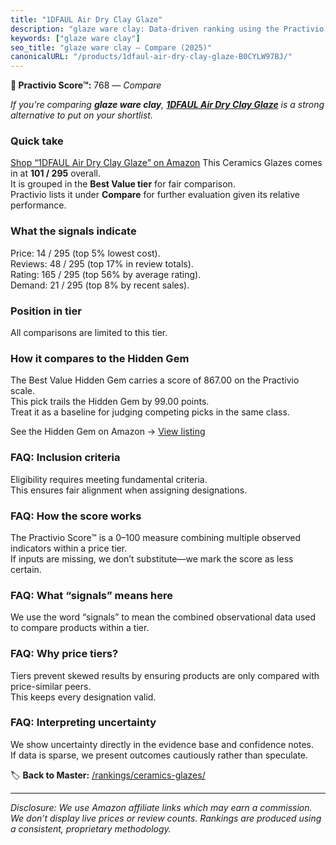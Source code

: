 ```yaml
---
title: "1DFAUL Air Dry Clay Glaze"
description: "glaze ware clay: Data-driven ranking using the Practivio Score™. Positioned by quality, value, demand, findability, momentum."
keywords: ["glaze ware clay"]
seo_title: "glaze ware clay — Compare (2025)"
canonicalURL: "/products/1dfaul-air-dry-clay-glaze-B0CYLW97BJ/"
---
```


**🛒 Practivio Score™:** 768 — _Compare_


*If you're comparing **glaze ware clay**, **[1DFAUL Air Dry Clay Glaze](https://www.amazon.com/dp/B0CYLW97BJ?tag=practivio-20)** is a strong alternative to put on your shortlist.*
### Quick take
[Shop “1DFAUL Air Dry Clay Glaze” on Amazon](https://www.amazon.com/dp/B0CYLW97BJ?tag=practivio-20)
This Ceramics Glazes comes in at **101 / 295** overall.  
It is grouped in the **Best Value tier** for fair comparison.  
Practivio lists it under **Compare** for further evaluation given its relative performance.

### What the signals indicate
Price: 14 / 295 (top 5% lowest cost).  
Reviews: 48 / 295 (top 17% in review totals).  
Rating: 165 / 295 (top 56% by average rating).  
Demand: 21 / 295 (top 8% by recent sales).

### Position in tier
All comparisons are limited to this tier.

### How it compares to the Hidden Gem
The Best Value Hidden Gem carries a score of 867.00 on the Practivio scale.  
This pick trails the Hidden Gem by 99.00 points.  
Treat it as a baseline for judging competing picks in the same class.  

See the Hidden Gem on Amazon → [View listing](https://www.amazon.com/dp/B075L8LCTG?tag=practivio-20)

### FAQ: Inclusion criteria
Eligibility requires meeting fundamental criteria.  
This ensures fair alignment when assigning designations.

### FAQ: How the score works
The Practivio Score™ is a 0–100 measure combining multiple observed indicators within a price tier.  
If inputs are missing, we don’t substitute—we mark the score as less certain.

### FAQ: What “signals” means here
We use the word “signals” to mean the combined observational data used to compare products within a tier.

### FAQ: Why price tiers?
Tiers prevent skewed results by ensuring products are only compared with price-similar peers.  
This keeps every designation valid.

### FAQ: Interpreting uncertainty
We show uncertainty directly in the evidence base and confidence notes.  
If data is sparse, we present outcomes cautiously rather than speculate.

<!-- Missing template for Compare/CompareWithinPriceClass -->


🏷️ **Back to Master:** [/rankings/ceramics-glazes/](/rankings/ceramics-glazes/)

---
_Disclosure: We use Amazon affiliate links which may earn a commission. We don’t display live prices or review counts. Rankings are produced using a consistent, proprietary methodology._
